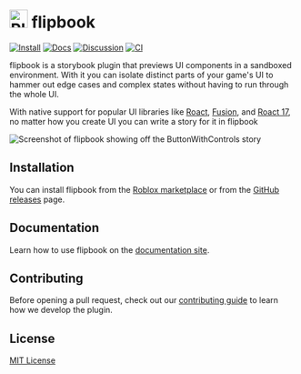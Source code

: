 # <img src="img/flipbook.png" alt="Plugin icon" height="32" /> flipbook

[![Install](https://img.shields.io/badge/install-Roblox%20Marketplace-informational)](https://www.roblox.com/library/8517129161)
[![Docs](https://img.shields.io/badge/learn-Documentation-brightgreen)](https://vocksel.github.io/flipbook)
[![Discussion](https://img.shields.io/badge/discussion-DevForum-brightgreen)](https://devforum.roblox.com/t/flipbook-%E2%80%94-storybook-plugin-for-roblox-ui/2184387)
[![CI](https://github.com/vocksel/flipbook/actions/workflows/ci.yml/badge.svg)](https://github.com/vocksel/flipbook/actions/workflows/ci.yml)


flipbook is a storybook plugin that previews UI components in a sandboxed environment. With it you can isolate distinct parts of your game's UI to hammer out edge cases and complex states without having to run through the whole UI.

With native support for popular UI libraries like [Roact](https://github.com/roblox/roact), [Fusion](https://github.com/Elttob/Fusion), and [Roact 17](https://github.com/grilme99/CorePackages#roact17), no matter how you create UI you can write a story for it in flipbook

![Screenshot of flipbook showing off the ButtonWithControls story](.moonwave/static/main-screenshot.png)

## Installation

You can install flipbook from the [Roblox marketplace](https://www.roblox.com/library/8517129161) or from the [GitHub releases](https://github.com/vocksel/flipbook/releases) page.

## Documentation

Learn how to use flipbook on the [documentation site](https://flipbook-labs.github.io/flipbook/).

## Contributing

Before opening a pull request, check out our [contributing guide](https://flipbook-labs.github.io/flipbook/docs/contributing/) to learn how we develop the plugin.

## License

[MIT License](LICENSE)
